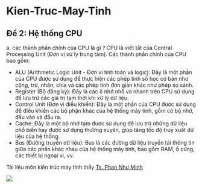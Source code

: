# Kien-Truc-May-Tinh

## Đề 2: Hệ thống CPU
a. các thành phần chính của CPU là gì ?
CPU là viết tắt của Central Processing Unit (Đơn vị xử lý trung tâm). Các thành phần chính của CPU bao gồm:
- ALU (Arithmetic Logic Unit - Đơn vị tính toán và logic): Đây là một phần của CPU được sử dụng để thực hiện các phép tính số học cơ bản như cộng, trừ, nhân, chia và các phép tính đơn giản khác như phép so sánh.
- Register (Bộ đăng ký): Đây là các ô nhớ nhỏ và nhanh trên CPU sử dụng để lưu trữ các giá trị tạm thời khi xử lý dữ liệu.
- Control Unit (Đơn vị điều khiển): Đây là một phần của CPU được sử dụng để điều khiển các bộ phận khác của hệ thống máy tính, gồm có bộ nhớ, đầu vào và đầu ra.
- Cache: Đây là một bộ nhớ tạm được sử dụng để lưu trữ những dữ liệu phổ biến hay được sử dụng thường xuyên, giúp tăng tốc độ truy xuất dữ liệu của hệ thống.
- Bus (Đường truyền dữ liệu): Bus là các đường dữ liệu truyền tải thông tin giữa các phần khác nhau của hệ thống máy tính, bao gồm RAM, ổ cứng, các thiết bị ngoại vi, vv.


Tài liệu môn kiến trúc máy tính thầy [Ts. Phan Như Minh]()

![](https://upload.wikimedia.org/wikipedia/commons/thumb/e/ea/MIPS_Architecture_%28Pipelined%29.svg/640px-MIPS_Architecture_%28Pipelined%29.svg.png)

